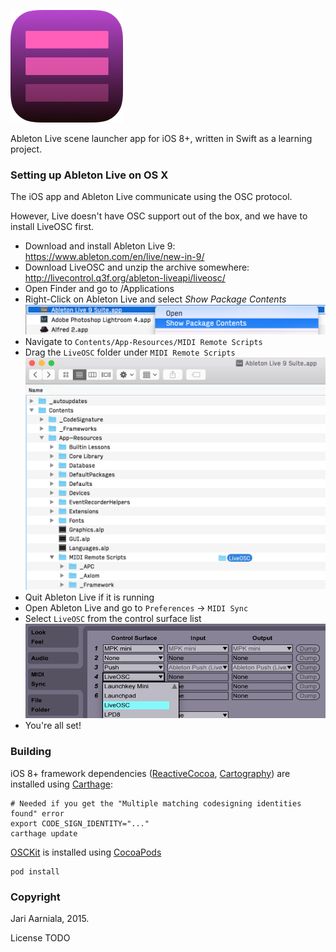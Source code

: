 ![Logo](src/Images.xcassets/AppIcon.appiconset/Icon-60%403x.png)

Ableton Live scene launcher app for iOS 8+, written in Swift as a learning project.

### Setting up Ableton Live on OS X

The iOS app and Ableton Live communicate using the OSC protocol. 

However, Live doesn't have OSC support out of the box, and we have to install LiveOSC first.

- Download and install Ableton Live 9: https://www.ableton.com/en/live/new-in-9/
- Download LiveOSC and unzip the archive somewhere: http://livecontrol.q3f.org/ableton-liveapi/liveosc/
- Open Finder and go to /Applications
- Right-Click on Ableton Live and select _Show Package Contents_ 
    ![Show Package Contents](help/show_live_package_contents.png)
- Navigate to `Contents/App-Resources/MIDI Remote Scripts`
- Drag the `LiveOSC` folder under `MIDI Remote Scripts`
   ![Drag LiveOSC](help/drag_and_drop_liveosc.png)
- Quit Ableton Live if it is running
- Open Ableton Live and go to `Preferences` -> `MIDI Sync`
- Select `LiveOSC` from the control surface list
![Select LiveOSC as control surface](help/set_liveosc_as_control_surface.png)
- You're all set!

### Building

iOS 8+ framework dependencies ([ReactiveCocoa](https://github.com/ReactiveCocoa/ReactiveCocoa), [Cartography](https://github.com/robb/Cartography)) are installed using [Carthage](https://github.com/Carthage/Carthage):

    # Needed if you get the "Multiple matching codesigning identities found" error
    export CODE_SIGN_IDENTITY="..." 
    carthage update

[OSCKit](https://github.com/256dpi/OSCKit) is installed using [CocoaPods](https://github.com/cocoapods/cocoapods)

    pod install

### Copyright

Jari Aarniala, 2015.

License TODO
